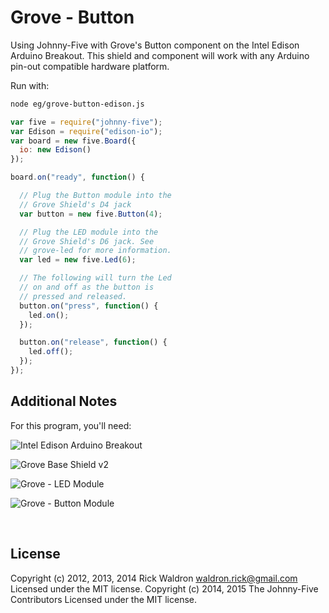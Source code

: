 <!--remove-start-->

# Grove - Button

<!--remove-end-->


Using Johnny-Five with Grove's Button component on the Intel Edison Arduino Breakout. This shield and component will work with any Arduino pin-out compatible hardware platform.







Run with:
```bash
node eg/grove-button-edison.js
```


```javascript
var five = require("johnny-five");
var Edison = require("edison-io");
var board = new five.Board({
  io: new Edison()
});

board.on("ready", function() {

  // Plug the Button module into the
  // Grove Shield's D4 jack
  var button = new five.Button(4);

  // Plug the LED module into the
  // Grove Shield's D6 jack. See
  // grove-led for more information.
  var led = new five.Led(6);

  // The following will turn the Led
  // on and off as the button is
  // pressed and released.
  button.on("press", function() {
    led.on();
  });

  button.on("release", function() {
    led.off();
  });
});

```








## Additional Notes
For this program, you'll need:

![Intel Edison Arduino Breakout](https://cdn.sparkfun.com//assets/parts/1/0/1/3/9/13097-06.jpg)

![Grove Base Shield v2](http://www.seeedstudio.com/depot/images/product/base%20shield%20V2_01.jpg)

![Grove - LED Module](http://www.seeedstudio.com/depot/images/product/Red%20LED_02.jpg)

![Grove - Button Module](http://www.seeedstudio.com/depot/images/product/bgpushb1.jpg)


&nbsp;

<!--remove-start-->

## License
Copyright (c) 2012, 2013, 2014 Rick Waldron <waldron.rick@gmail.com>
Licensed under the MIT license.
Copyright (c) 2014, 2015 The Johnny-Five Contributors
Licensed under the MIT license.

<!--remove-end-->
